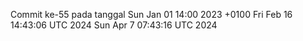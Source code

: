 Commit ke-55 pada tanggal Sun Jan 01 14:00 2023 +0100
Fri Feb 16 14:43:06 UTC 2024
Sun Apr  7 07:43:16 UTC 2024
